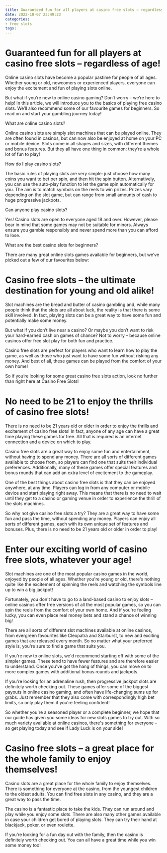```yaml
---
title: Guaranteed fun for all players at casino free slots – regardless of age!
date: 2022-10-07 23:49:23
categories:
- free slots
tags:
---
```



#  Guaranteed fun for all players at casino free slots – regardless of age!

Online casino slots have become a popular pastime for people of all ages. Whether young or old, newcomers or experienced players, everyone can enjoy the excitement and fun of playing slots online.

But what if you’re new to online casino gaming? Don’t worry – we’re here to help! In this article, we will introduce you to the basics of playing free casino slots. We’ll also recommend some of our favourite games for beginners. So read on and start your gambling journey today!

What are online casino slots?

Online casino slots are simply slot machines that can be played online. They are often found in casinos, but can now also be enjoyed at home on your PC or mobile device. Slots come in all shapes and sizes, with different themes and bonus features. But they all have one thing in common: they’re a whole lot of fun to play!

How do I play casino slots?

The basic rules of playing slots are very simple: just choose how many coins you want to bet per spin, and then hit the spin button. Alternatively, you can use the auto-play function to let the game spin automatically for you. The aim is to match symbols on the reels to win prizes. Prizes vary depending on the slot game, but can range from small amounts of cash to huge progressive jackpots.

Can anyone play casino slots?

Yes! Casino slots are open to everyone aged 18 and over. However, please bear in mind that some games may not be suitable for minors. Always ensure you gamble responsibly and never spend more than you can afford to lose.

What are the best casino slots for beginners?

There are many great online slots games available for beginners, but we’ve picked out a few of our favourites below:

#  Casino free slots – the ultimate destination for young and old alike!

Slot machines are the bread and butter of casino gambling and, while many people think that the slots are all about luck, the reality is that there is some skill involved. In fact, playing slots can be a great way to have some fun and potentially make some money.

But what if you don’t live near a casino? Or maybe you don’t want to risk your hard-earned cash on games of chance? Not to worry – because online casinos offer free slot play for both fun and practice.

Casino free slots are perfect for players who want to learn how to play the game, as well as those who just want to have some fun without risking any money. And best of all, these games can be played from the comfort of your own home!

So if you’re looking for some great casino free slots action, look no further than right here at Casino Free Slots!

#  No need to be 21 to enjoy the thrills of casino free slots!

There is no need to be 21 years old or older in order to enjoy the thrills and excitement of casino free slots! In fact, anyone of any age can have a great time playing these games for free. All that is required is an internet connection and a device on which to play.

Casino free slots are a great way to enjoy some fun and entertainment, without having to spend any money. There are all sorts of different games available to choose from, so players can find one that suits their individual preferences. Additionally, many of these games offer special features and bonus rounds that can add an extra level of excitement to the gameplay.

One of the best things about casino free slots is that they can be enjoyed anywhere, at any time. Players can log in from any computer or mobile device and start playing right away. This means that there is no need to wait until they get to a casino or gaming venue in order to experience the thrill of the slots machines.

So why not give casino free slots a try? They are a great way to have some fun and pass the time, without spending any money. Players can enjoy all sorts of different games, each with its own unique set of features and bonuses. Plus, there is no need to be 21 years old or older in order to play!

#  Enter our exciting world of casino free slots, whatever your age!

Slot machines are one of the most popular casino games in the world, enjoyed by people of all ages. Whether you're young or old, there's nothing quite like the excitement of spinning the reels and watching the symbols line up to win a big jackpot!

Fortunately, you don't have to go to a land-based casino to enjoy slots – online casinos offer free versions of all the most popular games, so you can spin the reels from the comfort of your own home. And if you're feeling lucky, you can even place real money bets and stand a chance of winning big!

There are all sorts of different slot machines available at online casinos, from evergreen favourites like Cleopatra and Starburst, to new and exciting games that are released every month. So no matter what your preferred style is, you're sure to find a game that suits you.

If you're new to online slots, we'd recommend starting off with some of the simpler games. These tend to have fewer features and are therefore easier to understand. Once you've got the hang of things, you can move on to more complex games with additional bonus rounds and jackpots.

If you're looking for an adrenaline rush, then progressive jackpot slots are definitely worth checking out. These games offer some of the biggest payouts in online casino gaming, and often have life-changing sums up for grabs. Just remember that they also come with correspondingly high bet limits, so only play them if you're feeling confident!

So whether you're a seasoned player or a complete beginner, we hope that our guide has given you some ideas for new slots games to try out. With so much variety available at online casinos, there's something for everyone – so get playing today and see if Lady Luck is on your side!

#  Casino free slots – a great place for the whole family to enjoy themselves!

Casino slots are a great place for the whole family to enjoy themselves. There is something for everyone at the casino, from the youngest children to the oldest adults. You can find free slots in any casino, and they are a great way to pass the time.

The casino is a fantastic place to take the kids. They can run around and play while you enjoy some slots. There are also many other games available in case your children get bored of playing slots. They can try their hand at blackjack, poker, or even roulette.

If you’re looking for a fun day out with the family, then the casino is definitely worth checking out. You can all have a great time while you win some money too!